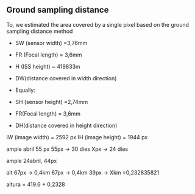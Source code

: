 ## Ground sampling distance

To, we estimated the area covered by a single pixel based on the ground sampling distance method 

* SW (sensor width) =3,76mm
* FR (Focal length) = 3,6mm
* H (ISS height) ~ 419833m
* DW(distance covered in width direction)

* Equally:
* SH (sensor height) =2,74mm
* FR(Focal length) = 3,6mm
* DH(distance covered in height direction)

IW (image width) = 2592 px
IH (image height) = 1944 px

ample abril 55 px
55px -> 30 dies
Xpx  -> 24 dies

ample 24abril, 44px


alt 67px -> 0,4km
67px -> 0,4km
39px -> Xkm
=0,232835821

altura = 419.6 + 0,2328
